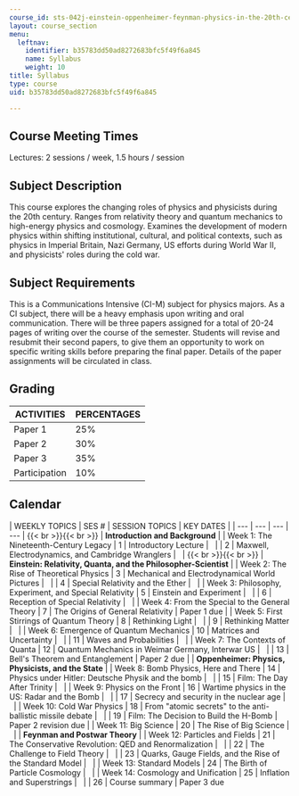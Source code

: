 ```yaml
---
course_id: sts-042j-einstein-oppenheimer-feynman-physics-in-the-20th-century-spring-2011
layout: course_section
menu:
  leftnav:
    identifier: b35783dd50ad8272683bfc5f49f6a845
    name: Syllabus
    weight: 10
title: Syllabus
type: course
uid: b35783dd50ad8272683bfc5f49f6a845

---
```


Course Meeting Times
--------------------

Lectures: 2 sessions / week, 1.5 hours / session

Subject Description
-------------------

This course explores the changing roles of physics and physicists during the 20th century. Ranges from relativity theory and quantum mechanics to high-energy physics and cosmology. Examines the development of modern physics within shifting institutional, cultural, and political contexts, such as physics in Imperial Britain, Nazi Germany, US efforts during World War II, and physicists' roles during the cold war.

Subject Requirements
--------------------

This is a Communications Intensive (CI-M) subject for physics majors. As a CI subject, there will be a heavy emphasis upon writing and oral communication. There will be three papers assigned for a total of 20-24 pages of writing over the course of the semester. Students will revise and resubmit their second papers, to give them an opportunity to work on specific writing skills before preparing the final paper. Details of the paper assignments will be circulated in class.

Grading
-------

| ACTIVITIES | PERCENTAGES |
| --- | --- |
| Paper 1 | 25% |
| Paper 2 | 30% |
| Paper 3 | 35% |
| Participation | 10% 

Calendar
--------

| WEEKLY TOPICS | SES # | SESSION TOPICS | KEY DATES |
| --- | --- | --- | --- | {{< br >}}{{< br >}} | **Introduction and Background** |
| Week 1: The Nineteenth-Century Legacy | 1 | Introductory Lecture | &nbsp; |
| 2 | Maxwell, Electrodynamics, and Cambridge Wranglers | &nbsp; | {{< br >}}{{< br >}} | **Einstein: Relativity, Quanta, and the Philosopher-Scientist** |
| Week 2: The Rise of Theoretical Physics | 3 | Mechanical and Electrodynamical World Pictures | &nbsp; |
| 4 | Special Relativity and the Ether | &nbsp; |
| Week 3: Philosophy, Experiment, and Special Relativity | 5 | Einstein and Experiment | &nbsp; |
| 6 | Reception of Special Relativity | &nbsp; |
| Week 4: From the Special to the General Theory | 7 | The Origins of General Relativity | Paper 1 due |
| Week 5: First Stirrings of Quantum Theory | 8 | Rethinking Light | &nbsp; |
| 9 | Rethinking Matter | &nbsp; |
| Week 6: Emergence of Quantum Mechanics | 10 | Matrices and Uncertainty | &nbsp; |
| 11 | Waves and Probabilities | &nbsp; |
| Week 7: The Contexts of Quanta | 12 | Quantum Mechanics in Weimar Germany, Interwar US | &nbsp; |
| 13 | Bell's Theorem and Entanglement | Paper 2 due |
| **Oppenheimer: Physics, Physicists, and the State** |
| Week 8: Bomb Physics, Here and There | 14 | Physics under Hitler: Deutsche Physik and the bomb | &nbsp; |
| 15 | Film: The Day After Trinity | &nbsp; |
| Week 9: Physics on the Front | 16 | Wartime physics in the US: Radar and the Bomb | &nbsp; |
| 17 | Secrecy and security in the nuclear age | &nbsp; |
| Week 10: Cold War Physics | 18 | From "atomic secrets" to the anti-ballistic missile debate | &nbsp; |
| 19 | Film: The Decision to Build the H-Bomb | Paper 2 revision due |
| Week 11: Big Science | 20 | The Rise of Big Science | &nbsp; |
| **Feynman and Postwar Theory** |
| Week 12: Particles and Fields | 21 | The Conservative Revolution: QED and Renormalization | &nbsp; |
| 22 | The Challenge to Field Theory | &nbsp; |
| 23 | Quarks, Gauge Fields, and the Rise of the Standard Model | &nbsp; |
| Week 13: Standard Models | 24 | The Birth of Particle Cosmology | &nbsp; |
| Week 14: Cosmology and Unification | 25 | Inflation and Superstrings | &nbsp; |
| 26 | Course summary | Paper 3 due